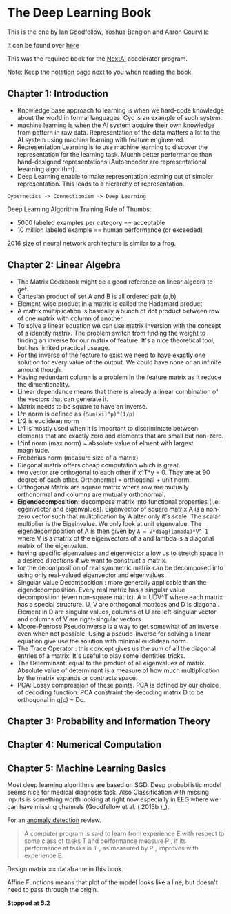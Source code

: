 # The Deep Learning Book
This is the one by Ian Goodfellow, Yoshua Bengion and Aaron Courville

It can be found over [here](http://www.deeplearningbook.org/)

This was the required book for the [NextAI](https://www.nextcanada.com/next-ai/) accelerator program.

Note: Keep the [notation page](http://www.deeplearningbook.org/contents/notation.html) next to you when reading the book.

## Chapter 1: Introduction
- Knowledge base approach to learning is when we hard-code knowledge about the world in formal languages. Cyc is an example of such system.
- machine learning is when the AI system acquire their own knowledge from pattern in raw data. Representation of the data matters a lot to the AI system using machine learning with feature engineered.
- Representation Learning is to use machine learning to discover the representation for the learning task. Muchh better performance than hand-designed representations (Autoencoder are representational leearning algorithm).
- Deep Learning enable to make representation learning out of simpler representation. This leads to a hierarchy of representation.

`Cybernetics -> Connectionism -> Deep Learning`

Deep Learning Algorithm Training Rule of Thumbs:
- 5000 labeled examples per category == acceptable
- 10 million labeled example == human performance (or exceeded)

2016 size of neural network architecture is similar to a frog.

## Chapter 2: Linear Algebra
- The Matrix Cookbook might be a good reference on linear algebra to get.
- Cartesian product of set A and B is all ordered pair (a,b)
- Element-wise product in a matrix is called the Hadamard product
- A matrix multiplication is basically a bunch of dot product between row of one matrix with column of another.
- To solve a linear equation we can use matrix inversion with the concept of a identity matrix. The problem switch from finding the weight to finding an inverse for our matrix of feature. It's a nice theoretical tool, but has limited practical useage.
- For the inverse of the feature to exist we need to have exactly one solution for every value of the output. We could have none or an infinite amount though.
- Having redundant column is a problem in the feature matrix as it reduce the dimentionality.
- Linear dependance means that there is already a linear combination of the vectors that can generate it.
- Matrix needs to be square to have an inverse.
- L^n norm is defined as `(Sum(xi)^p)^(1/p)`
- L^2 is euclidean norm
- L^1 is mostly used when it is important to discrimintate between elements that are exactly zero and elements that are small but non-zero.
- L^inf norm (max norm) = absolute value of elment with largest magnitude.
- Frobenius norm (measure size of a matrix)
- Diagonal matrix offers cheap computation which is great.
- two vector are orthogonal to each other if x^T*y = 0. They are at 90 degree of each other. Orthonormal = orthogonal + unit norm.
- Orthogonal Matrix are square matrix where row are mutually orthonormal and columns are mutually orthonormal.
- **Eigendecomposition**: decompose matrix into functional properties (i.e. egeinvector and eigenvalues). Eigenvector of square matrix A is a non-zero vector such that mulitplication by A alter only it's scale. The scalar multiplier is the Eigeinvalue. We only look at unit eigenvalue. The eigendecomposition of A is then given by `A = V*diag(lambda)*V^-1` where V is a matrix of the eigenvectors of a and lambda is a diagonal matrix of the eigenvalue.
- having specific eigenvalues and eigenvector allow us to stretch space in a desired directions if we want to construct a matrix.
- for the decomposition of real symmetric matrix can be decomposed into using only real-valued eigenvector and eigenvalues.
- Singular Value Decomposition : more generally applicable than the eigendecomposition. Every real matrix has a singular value decomposition (even non-square matrix). A = UDV^T where each matrix has a special structure. U, V are orthogonal matrices and D is diagonal. Element in D are singular values, columns of U are left-singular vector and columns of V are right-singular vectors.
- Moore-Penrose Pseudoinverse is a way to get somewhat of an inverse even when not possible. Using a pseudo-inverse for solving a linear equation give use the solution with minimal euclidean norm.
- The Trace Operator : this concept gives us the sum of all the diagonal entries of a matrix. It's useful to play some identities tricks.
- The Determinant: equal to the product of all eigenvalues of matrix. Absolute value of determinant is a measure of how much multiplication by the matrix expands or contracts space.
- PCA: Lossy compression of these points. PCA is defined by our choice of decoding function. PCA constraint the decoding matrix D to be orthogonal in g(c) = Dc.
## Chapter 3: Probability and Information Theory

## Chapter 4: Numerical Computation

## Chapter 5: Machine Learning Basics
Most deep learning algorithms are based on SGD.
Deep probabilistic model seems nice for medical diagnosis task.
Also Classification with missing inputs is something worth looking at right now especially in EEG where we can have missing channels (Goodfellow et al. ( 2013b )_).

For an [anomaly detection](http://cucis.ece.northwestern.edu/projects/DMS/publications/AnomalyDetection.pdf) review.

>A computer program is said to learn from experience E with respect to some class of tasks T and performance measure P , if its performance at tasks in T , as measured by P , improves with experience E.

Design matrix == dataframe in this book.

Affine Functions means that plot of the model looks like a line, but doesn't need to pass through the origin.

**Stopped at 5.2**

